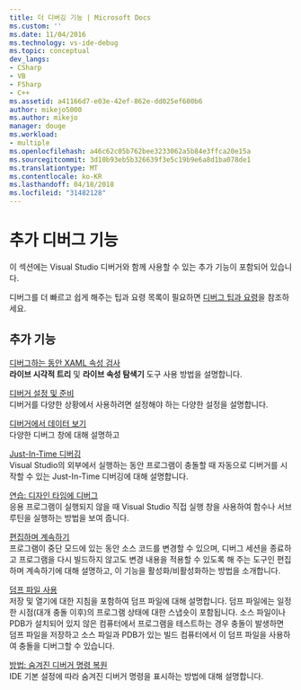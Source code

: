 ```yaml
---
title: 더 디버깅 기능 | Microsoft Docs
ms.custom: ''
ms.date: 11/04/2016
ms.technology: vs-ide-debug
ms.topic: conceptual
dev_langs:
- CSharp
- VB
- FSharp
- C++
ms.assetid: a41166d7-e03e-42ef-862e-dd025ef600b6
author: mikejo5000
ms.author: mikejo
manager: douge
ms.workload:
- multiple
ms.openlocfilehash: a46c62c05b762bee3233062a5b84e3ffca20e15a
ms.sourcegitcommit: 3d10b93eb5b326639f3e5c19b9e6a8d1ba078de1
ms.translationtype: MT
ms.contentlocale: ko-KR
ms.lasthandoff: 04/18/2018
ms.locfileid: "31482128"
---
```

# <a name="more-debugging-features"></a>추가 디버그 기능
이 섹션에는 Visual Studio 디버거와 함께 사용할 수 있는 추가 기능이 포함되어 있습니다.  
  
 디버그를 더 빠르고 쉽게 해주는 팁과 요령 목록이 필요하면 [디버그 팁과 요령](http://blogs.msdn.com/b/visualstudio/archive/2015/05/22/debugging-tips-and-tricks.aspx)을 참조하세요.  
  
## <a name="additional-features"></a>추가 기능  
 [디버그하는 동안 XAML 속성 검사](../debugger/inspect-xaml-properties-while-debugging.md)  
 **라이브 시각적 트리** 및 **라이브 속성 탐색기** 도구 사용 방법을 설명합니다.  
  
 [디버거 설정 및 준비](../debugger/debugger-settings-and-preparation.md)  
 디버거를 다양한 상황에서 사용하려면 설정해야 하는 다양한 설정을 설명합니다.  
  
 [디버거에서 데이터 보기](../debugger/viewing-data-in-the-debugger.md)  
 다양한 디버그 창에 대해 설명하고  
  
 [Just-In-Time 디버깅](../debugger/just-in-time-debugging-in-visual-studio.md)  
 Visual Studio의 외부에서 실행하는 동안 프로그램이 충돌할 때 자동으로 디버거를 시작할 수 있는 Just-In-Time 디버깅에 대해 설명합니다.  
  
 [연습: 디자인 타임에 디버그](../debugger/walkthrough-debugging-at-design-time.md)  
 응용 프로그램이 실행되지 않을 때 Visual Studio 직접 실행 창을 사용하여 함수나 서브루틴을 실행하는 방법을 보여 줍니다. 
  
 [편집하며 계속하기](../debugger/edit-and-continue.md)  
 프로그램이 중단 모드에 있는 동안 소스 코드를 변경할 수 있으며, 디버그 세션을 종료하고 프로그램을 다시 빌드하지 않고도 변경 내용을 적용할 수 있도록 해 주는 도구인 편집하며 계속하기에 대해 설명하고, 이 기능을 활성화/비활성화하는 방법을 소개합니다.  
  
 [덤프 파일 사용](../debugger/using-dump-files.md)  
 저장 및 열기에 대한 지침을 포함하여 덤프 파일에 대해 설명합니다. 덤프 파일에는 일정한 시점(대개 충돌 이후)의 프로그램 상태에 대한 스냅숏이 포함됩니다. 소스 파일이나 PDB가 설치되어 있지 않은 컴퓨터에서 프로그램을 테스트하는 경우 충돌이 발생하면 덤프 파일을 저장하고 소스 파일과 PDB가 있는 빌드 컴퓨터에서 이 덤프 파일을 사용하여 충돌을 디버그할 수 있습니다. 
  
 [방법: 숨겨진 디버거 명령 복원](../debugger/how-to-restore-hidden-debugger-commands.md)  
 IDE 기본 설정에 따라 숨겨진 디버거 명령을 표시하는 방법에 대해 설명합니다.